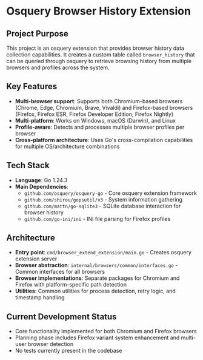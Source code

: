 # Osquery Browser History Extension

## Project Purpose
This project is an osquery extension that provides browser history data collection capabilities. It creates a custom table called `browser_history` that can be queried through osquery to retrieve browsing history from multiple browsers and profiles across the system.

## Key Features
- **Multi-browser support**: Supports both Chromium-based browsers (Chrome, Edge, Chromium, Brave, Vivaldi) and Firefox-based browsers (Firefox, Firefox ESR, Firefox Developer Edition, Firefox Nightly)
- **Multi-platform**: Works on Windows, macOS (Darwin), and Linux
- **Profile-aware**: Detects and processes multiple browser profiles per browser
- **Cross-platform architecture**: Uses Go's cross-compilation capabilities for multiple OS/architecture combinations

## Tech Stack
- **Language**: Go 1.24.3
- **Main Dependencies**:
  - `github.com/osquery/osquery-go` - Core osquery extension framework
  - `github.com/shirou/gopsutil/v3` - System information gathering
  - `github.com/mattn/go-sqlite3` - SQLite database interaction for browser history
  - `github.com/go-ini/ini` - INI file parsing for Firefox profiles

## Architecture
- **Entry point**: `cmd/browser_extend_extension/main.go` - Creates osquery extension server
- **Browser abstraction**: `internal/browsers/common/interfaces.go` - Common interfaces for all browsers
- **Browser implementations**: Separate packages for Chromium and Firefox with platform-specific path detection
- **Utilities**: Common utilities for process detection, retry logic, and timestamp handling

## Current Development Status
- Core functionality implemented for both Chromium and Firefox browsers
- Planning phase includes Firefox variant system enhancement and multi-user browser detection
- No tests currently present in the codebase